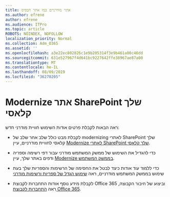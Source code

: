 ```yaml
---
title: אתר מודרניים כמו אתר הבסיס
ms.author: efrene
author: efrene
ms.audience: ITPro
ms.topic: article
ROBOTS: NOINDEX, NOFOLLOW
localization_priority: Normal
ms.collection: Adm_O365
ms.assetid: ''
ms.openlocfilehash: a3e22ec802826c1e9b205314f3e9b461a00c46dd
ms.sourcegitcommit: 631e527967f4d641bc9227642ffe38967ae87a00
ms.translationtype: MT
ms.contentlocale: he-IL
ms.lasthandoff: 08/09/2019
ms.locfileid: "36270205"
---
```

# <a name="modernize-your-classic-sharepoint-site"></a>Modernize אתר SharePoint שלך קלאסי

ראה הבאות לקבלת פרטים אודות השימוש חוויית מודרני חדש:

- לקבלת מבט כולל שלב אחר שלב של modernizing לאתרי SharePoint שלך קלאסי לחוויית מודרניים, עיין [Modernize לאתרי SharePoint שלך קלאסי](https://docs.microsoft.com/sharepoint/dev/transform/modernize-classic-sites).

- כדי להגדיל את השימוש של ממשק המשתמש מודרני עבור דפי רשימה וספריה ודפים באתר שלך, עיין [Modernize בממשק המשתמש](https://docs.microsoft.com/sharepoint/dev/transform/modernize-userinterface). 

- כדי ללמוד עוד אודות כיצד לבטל את החסימה של הרשימות והספריות שלך בעת שימוש בממשק המשתמש מודרניים, ראה [שימוש הגדל של ספריות ורשימות מודרני](https://docs.microsoft.com/sharepoint/dev/transform/modernize-userinterface-lists-and-libraries)

- לקבלת מידע נוסף אודות התחברות לקבוצת Office 365 וביצוע של חיבור הקבוצה, ראה [התחברות לקבוצת Office 365](https://docs.microsoft.com/sharepoint/dev/transform/modernize-connect-to-office365-group).
